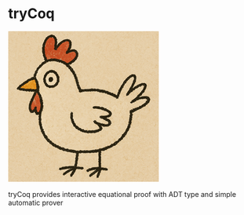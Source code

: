 # tryCoq
![Logo](assets/logo.png)

tryCoq provides interactive equational proof with ADT type and simple automatic prover
